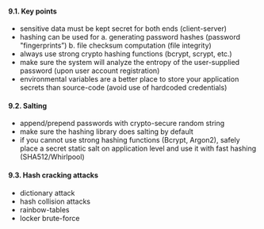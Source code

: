 #### 9.1. Key points

- sensitive data must be kept secret for both ends (client-server)
- hashing can be used for
  a. generating password hashes (password "fingerprints”)
  b. file checksum computation (file integrity)
- always use strong crypto hashing functions (bcrypt, scrypt, etc.)
- make sure the system will analyze the entropy of the user-supplied password (upon user account registration)
- environmental variables are a better place to store your application secrets than source-code (avoid use of hardcoded credentials)


#### 9.2. Salting

- append/prepend passwords with crypto-secure random string 
- make sure the hashing library does salting by default
- if you cannot use strong hashing functions (Bcrypt, Argon2), safely place a secret static salt on application level and use it with fast hashing (SHA512/Whirlpool)


#### 9.3. Hash cracking attacks

- dictionary attack
- hash collision attacks
- rainbow-tables
- locker brute-force
